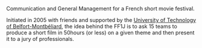 Communication and General Management for a French short movie festival.

Initiated in 2005 with friends and supported by the <a href="http://www.utbm.fr/">University of Technology of Belfort-Montbéliard</a>, the idea behind the FF1J is to ask 15 teams to produce a short film in 50hours (or less) on a given theme and then present it to a jury of professionals.